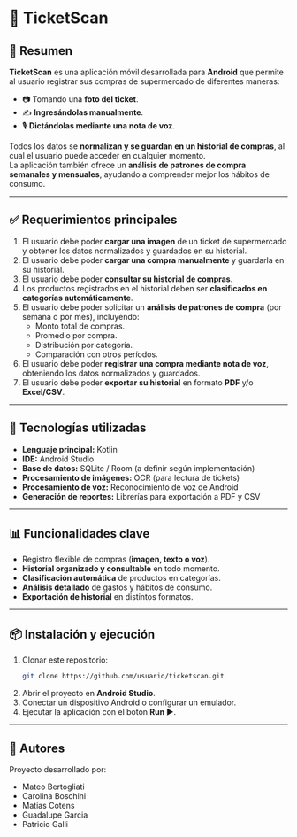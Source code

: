 # 📲 TicketScan

## 📌 Resumen
**TicketScan** es una aplicación móvil desarrollada para **Android** que permite al usuario registrar sus compras de supermercado de diferentes maneras:
- 📷 Tomando una **foto del ticket**.
- ✍️ **Ingresándolas manualmente**.
- 🎙️ **Dictándolas mediante una nota de voz**.

Todos los datos se **normalizan y se guardan en un historial de compras**, al cual el usuario puede acceder en cualquier momento.  
La aplicación también ofrece un **análisis de patrones de compra semanales y mensuales**, ayudando a comprender mejor los hábitos de consumo.

---

## ✅ Requerimientos principales

1. El usuario debe poder **cargar una imagen** de un ticket de supermercado y obtener los datos normalizados y guardados en su historial.
2. El usuario debe poder **cargar una compra manualmente** y guardarla en su historial.
3. El usuario debe poder **consultar su historial de compras**.
4. Los productos registrados en el historial deben ser **clasificados en categorías automáticamente**.
5. El usuario debe poder solicitar un **análisis de patrones de compra** (por semana o por mes), incluyendo:
    - Monto total de compras.
    - Promedio por compra.
    - Distribución por categoría.
    - Comparación con otros períodos.
6. El usuario debe poder **registrar una compra mediante nota de voz**, obteniendo los datos normalizados y guardados.
7. El usuario debe poder **exportar su historial** en formato **PDF** y/o **Excel/CSV**.

---

## 🚀 Tecnologías utilizadas
- **Lenguaje principal:** Kotlin
- **IDE:** Android Studio
- **Base de datos:** SQLite / Room (a definir según implementación)
- **Procesamiento de imágenes:** OCR (para lectura de tickets)
- **Procesamiento de voz:** Reconocimiento de voz de Android
- **Generación de reportes:** Librerías para exportación a PDF y CSV

---

## 📊 Funcionalidades clave
- Registro flexible de compras (**imagen, texto o voz**).
- **Historial organizado y consultable** en todo momento.
- **Clasificación automática** de productos en categorías.
- **Análisis detallado** de gastos y hábitos de consumo.
- **Exportación de historial** en distintos formatos.

---

## 📦 Instalación y ejecución
1. Clonar este repositorio:
   ```bash
   git clone https://github.com/usuario/ticketscan.git
   ```  
2. Abrir el proyecto en **Android Studio**.
3. Conectar un dispositivo Android o configurar un emulador.
4. Ejecutar la aplicación con el botón **Run ▶️**.

---

## 👥 Autores
Proyecto desarrollado por:
- Mateo Bertogliati
- Carolina Boschini
- Matias Cotens
- Guadalupe Garcia
- Patricio Galli
